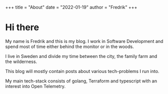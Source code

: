 +++
title = "About"
date = "2022-01-19"
author = "Fredrik"
+++

# Hi there

My name is Fredrik and this is my blog. I work in Software Development and spend most of time either behind the monitor or in the woods.

I live in Sweden and divide my time between the city, the family farm and the wilderness.

This blog will mostly contain posts about various tech-problems I run into.

My main tech-stack consists of golang, Terraform and typescript with an interest into Open Telemetry.
